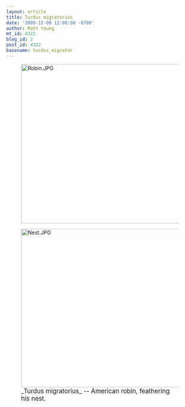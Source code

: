 ```yaml
---
layout: article
title: Turdus migratorius
date: '2009-11-09 12:00:00 -0700'
author: Matt Young
mt_id: 4322
blog_id: 2
post_id: 4322
basename: turdus_migrator
---
```

<figure>
<img src="http://pandasthumb.org/archives/2009/07/06/Robin.JPG" alt="Robin.JPG" width="597" height="428" />
<figcaption markdown="span">

</figcaption>
</figure>


 


<figure>
<a href="http://en.wikipedia.org/wiki/American_Robin"><img src="http://pandasthumb.org/archives/2009/07/06/Nest.JPG" alt="Nest.JPG" width="600" height="427" /></a>
<figcaption markdown="span"><big>_Turdus migratorius_ -- American robin, feathering his nest.</big>

</figcaption>
</figure>

